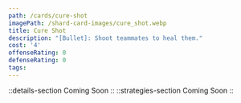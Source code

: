 ```yaml
---
path: /cards/cure-shot
imagePath: /shard-card-images/cure_shot.webp
title: Cure Shot
description: "[Bullet]: Shoot teammates to heal them."
cost: '4'
offenseRating: 0
defenseRating: 0
tags:
---
```

::details-section
Coming Soon
::
::strategies-section
Coming Soon
::